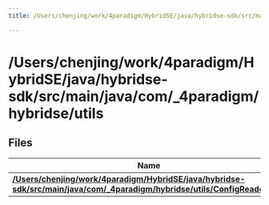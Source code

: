 ```yaml
---
title: /Users/chenjing/work/4paradigm/HybridSE/java/hybridse-sdk/src/main/java/com/_4paradigm/hybridse/utils

---
```

# /Users/chenjing/work/4paradigm/HybridSE/java/hybridse-sdk/src/main/java/com/_4paradigm/hybridse/utils

## Files

| Name           |
| -------------- |
| **[/Users/chenjing/work/4paradigm/HybridSE/java/hybridse-sdk/src/main/java/com/_4paradigm/hybridse/utils/ConfigReader.java](/hybridse/usage/api/java/Files/_config_reader_8java.md#file-configreader.java)**  |







